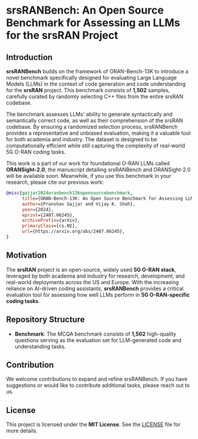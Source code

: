 # srsRANBench: An Open Source Benchmark for Assessing an LLMs for the srsRAN Project

## Introduction  

**srsRANBench** builds on the framework of ORAN-Bench-13K to introduce a novel benchmark specifically designed for evaluating Large Language Models (LLMs) in the context of code generation and code understanding for the **srsRAN** project. This benchmark consists of **1,502** samples, carefully curated by randomly selecting C++ files from the entire srsRAN codebase.  

The benchmark assesses LLMs' ability to generate syntactically and semantically correct code, as well as their comprehension of the srsRAN codebase. By ensuring a randomized selection process, srsRANBench provides a representative and unbiased evaluation, making it a valuable tool for both academia and industry. The dataset is designed to be computationally efficient while still capturing the complexity of real-world 5G O-RAN coding tasks.  

This work is a part of our work for foundational O-RAN LLMs called **ORANSight-2.0**, the manuscript detailing srsRANBench and ORANSight-2.0 will be available soon. Meanwhile, if you use this benchmark in your research, please cite our previous work:  

```bibtex
@misc{gajjar2024oranbench13kopensourcebenchmark,
      title={ORAN-Bench-13K: An Open Source Benchmark for Assessing LLMs in Open Radio Access Networks}, 
      author={Pranshav Gajjar and Vijay K. Shah},
      year={2024},
      eprint={2407.06245},
      archivePrefix={arXiv},
      primaryClass={cs.NI},
      url={https://arxiv.org/abs/2407.06245}, 
}
```  

## Motivation  

The **srsRAN** project is an open-source, widely used **5G O-RAN stack**, leveraged by both academia and industry for research, development, and real-world deployments across the US and Europe. With the increasing reliance on AI-driven coding assistants, **srsRANBench** provides a critical evaluation tool for assessing how well LLMs perform in **5G O-RAN-specific coding tasks**.  

## Repository Structure  

- **Benchmark**: The MCQA benchmark consists of **1,502** high-quality questions serving as the evaluation set for LLM-generated code and understanding tasks.  
## Contribution  

We welcome contributions to expand and refine srsRANBench. If you have suggestions or would like to contribute additional tasks, please reach out to us.  

## License  

This project is licensed under the **MIT License**. See the [LICENSE](LICENSE) file for more details.  
